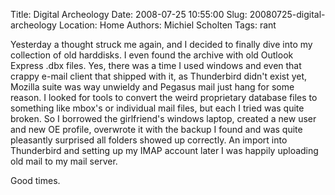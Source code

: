 Title: Digital Archeology
Date: 2008-07-25 10:55:00
Slug: 20080725-digital-archeology
Location: Home
Authors: Michiel Scholten
Tags: rant

<p>Yesterday a thought struck me again, and I decided to finally dive into my collection of old harddisks. I even found the archive with old Outlook Express .dbx files. Yes, there was a time I used windows and even that crappy e-mail client that shipped with it, as Thunderbird didn't exist yet, Mozilla suite was way unwieldy and Pegasus mail just hang for some reason. I looked for tools to convert the weird proprietary database files to something like mbox's or individual mail files, but each I tried was quite broken. So I borrowed the girlfriend's windows laptop, created a new user and new OE profile, overwrote it with the backup I found and was quite pleasantly surprised all folders showed up correctly. An import into Thunderbird and setting up my IMAP account later I was happily uploading old mail to my mail server.</p>

<p>Good times.</p>